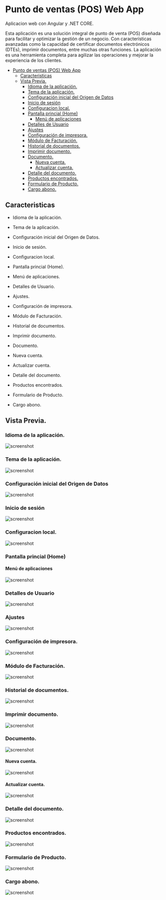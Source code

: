 # Punto de ventas (POS) Web App

Aplicacion web con Angular y .NET CORE.

Esta aplicación es una solución integral de punto de venta (POS) diseñada para facilitar y optimizar la gestión de un negocio. Con características avanzadas como la capacidad de certificar documentos electrónicos (DTEs), imprimir documentos, entre muchas otras funciones. La aplicación es una herramienta completa para agilizar las operaciones y mejorar la experiencia de los clientes.

- [Punto de ventas (POS) Web App](#punto-de-ventas-pos-web-app)
  - [Caracteristicas](#caracteristicas)
  - [Vista Previa.](#vista-previa)
    - [Idioma de la aplicación.](#idioma-de-la-aplicación)
    - [Tema de la aplicación.](#tema-de-la-aplicación)
    - [Configuración inicial del Origen de Datos](#configuración-inicial-del-origen-de-datos)
    - [Inicio de sesión](#inicio-de-sesión)
    - [Configuracion local.](#configuracion-local)
    - [Pantalla princial (Home)](#pantalla-princial-home)
      - [Menú de aplicaciones](#menú-de-aplicaciones)
    - [Detalles de Usuario](#detalles-de-usuario)
    - [Ajustes](#ajustes)
    - [Configuración de impresora.](#configuración-de-impresora)
    - [Módulo de Facturación.](#módulo-de-facturación)
    - [Historial de documentos.](#historial-de-documentos)
    - [Imprimir documento.](#imprimir-documento)
    - [Documento.](#documento)
      - [Nueva cuenta.](#nueva-cuenta)
      - [Actualizar cuenta.](#actualizar-cuenta)
    - [Detalle del documento.](#detalle-del-documento)
    - [Productos encontrados.](#productos-encontrados)
    - [Formulario de Producto.](#formulario-de-producto)
    - [Cargo abono.](#cargo-abono)

## Caracteristicas 

* Idioma de la aplicación.

* Tema de la aplicación.

* Configuración inicial del Origen de Datos.

* Inicio de sesión.

* Configuracion local.

* Pantalla princial (Home).

* Menú de aplicaciones.

* Detalles de Usuario.

* Ajustes.

* Configuración de impresora.

* Módulo de Facturación.

* Historial de documentos.

* Imprimir documento.

* Documento.

* Nueva cuenta.

* Actualizar cuenta.

* Detalle del documento.

* Productos encontrados.

* Formulario de Producto.

* Cargo abono.

## Vista Previa.

### Idioma de la aplicación.

![screenshot](screenshot/idioma.png)

### Tema de la aplicación.

![screenshot](screenshot/tema.png)

### Configuración inicial del Origen de Datos

![screenshot](screenshot/url.png)

### Inicio de sesión

![screenshot](screenshot/login.png)

### Configuracion local.

![screenshot](screenshot/configuracionLocal.png)

### Pantalla princial (Home)

#### Menú de aplicaciones

![screenshot](screenshot/home.png)

### Detalles de Usuario

![screenshot](screenshot/detallesUsuario.png)

### Ajustes

![screenshot](screenshot/ajustes.png)

### Configuración de impresora.

![screenshot](screenshot/configuracionImpresora.png)

### Módulo de Facturación.

![screenshot](screenshot/factura.png)

### Historial de documentos.

![screenshot](screenshot/historial.png)

### Imprimir documento.

![screenshot](screenshot/imprimir.png)

### Documento.

![screenshot](screenshot/factura.png)

#### Nueva cuenta.

![screenshot](screenshot/nuevaCuenta.png)

#### Actualizar cuenta.

![screenshot](screenshot/actualizarCuenta.png)

### Detalle del documento.

![screenshot](screenshot/detalle.png)

### Productos encontrados.

![screenshot](screenshot/productosEncontrados.png)

### Formulario de Producto.

![screenshot](screenshot/productosEncontrados.png)

### Cargo abono.

![screenshot](screenshot/pago.png)
